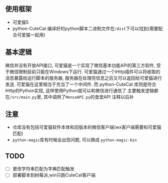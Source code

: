 ## 使用框架
- 可爱猫5
- python-CuteCat
编译好的python脚本二进制文件在`/dist`下可以找到(需要配合可爱猫一起用)

## 基本逻辑
微信并没有开放API接口, 可爱猫是一个实现了微信基本功能API的第三方软件, 受于微信限制目前只能在Windows下运行. 
可爱猫通过一个iHttp插件可以将收取的消息暴露给运行脚本的服务器, 服务器在处理完信息之后又可以返回给可爱猫进行发送. 可爱猫在这里相当于充当了一个中间件. 而 python-CuteCat 库则是符合iHttp的Python实现, 这样使用Python就可以和微信进行通信了
主要触发逻辑都在`/src/main.py`里, 其中调用了`MensaAPI.py`的食堂API
注释以后补

## 注意
- 仓库没有包括可爱猫软件本体和旧版本的微信客户端(wx客户端需要和可爱猫匹配)
- `python-magic`库有时候会出现问题, 可以换成 `python-magic-bin`

## TODO
- [ ] 更改字符串匹配为字典匹配触发
- [ ] 部署脚本到树莓派,win只跑CuteCat客户端